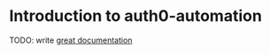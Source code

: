 # Introduction to auth0-automation

TODO: write [great documentation](http://jacobian.org/writing/what-to-write/)
